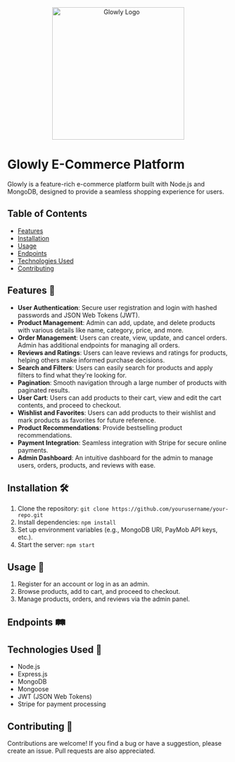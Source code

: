 <!-- ![Glowly Logo](https://i.imgur.com/qhL5gOu.png) -->
<div style="text-align: center;">
<img src="https://i.imgur.com/qhL5gOu.png" alt="Glowly Logo" width="300" height="300">
</div>

# Glowly E-Commerce Platform

Glowly is a feature-rich e-commerce platform built with Node.js and MongoDB, designed to provide a seamless shopping experience for users.

## Table of Contents

- [Features](#features)
- [Installation](#installation)
- [Usage](#usage)
- [Endpoints](#endpoints)
- [Technologies Used](#technologies-used)
- [Contributing](#contributing)

## Features 🚀

- **User Authentication**: Secure user registration and login with hashed passwords and JSON Web Tokens (JWT).
- **Product Management**: Admin can add, update, and delete products with various details like name, category, price, and more.
- **Order Management**: Users can create, view, update, and cancel orders. Admin has additional endpoints for managing all orders.
- **Reviews and Ratings**: Users can leave reviews and ratings for products, helping others make informed purchase decisions.
- **Search and Filters**: Users can easily search for products and apply filters to find what they're looking for.
- **Pagination**: Smooth navigation through a large number of products with paginated results.
- **User Cart**: Users can add products to their cart, view and edit the cart contents, and proceed to checkout.
- **Wishlist and Favorites**: Users can add products to their wishlist and mark products as favorites for future reference.
- **Product Recommendations**: Provide bestselling product recommendations.
- **Payment Integration**: Seamless integration with Stripe for secure online payments.
- **Admin Dashboard**: An intuitive dashboard for the admin to manage users, orders, products, and reviews with ease.

## Installation 🛠️

1. Clone the repository: `git clone https://github.com/yourusername/your-repo.git`
2. Install dependencies: `npm install`
3. Set up environment variables (e.g., MongoDB URI, PayMob API keys, etc.).
4. Start the server: `npm start`

## Usage 🌟

1. Register for an account or log in as an admin.
2. Browse products, add to cart, and proceed to checkout.
3. Manage products, orders, and reviews via the admin panel.

## Endpoints 🛤️

<!-- - [API Documentation](/docs/api.md) -->

## Technologies Used 🧰

- Node.js
- Express.js
- MongoDB
- Mongoose
- JWT (JSON Web Tokens)
- Stripe for payment processing

## Contributing 🤝

Contributions are welcome! If you find a bug or have a suggestion, please create an issue. Pull requests are also appreciated.
